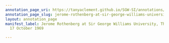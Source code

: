 ```yaml
---
annotation_page_uri: https://tanyaclement.github.io/SGW-SI/annotations/jerome-rothenberg-at-sir-george-williams-university-the-poetry-series-17-october-1969-canvas-1-george-bowering.json
annotation_page_slug: jerome-rothenberg-at-sir-george-williams-university-the-poetry-series-17-october-1969-canvas-1-george-bowering
layout: annotation_page
manifest_label: Jerome Rothenberg at Sir George Williams University, The Poetry Series,
  17 October 1969

---
```

